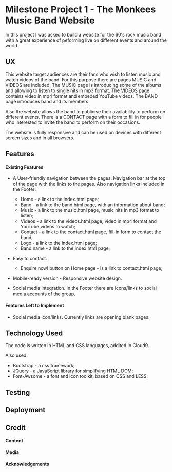# Milestone Project 1 - The Monkees Music Band Website 

In this project I was asked to build a website for the 60's rock music band with a great experience of peforming live on different events and around the world.     

## UX

This website target audiences are their fans who wish to listen music and watch videos of the band.  For this purpose there are pages MUSIC and VIDEOS are included.  The MUSIC page is introducing some of the albums and allowing to listen to single hits in mp3 format.
The VIDEOS page contains video in mp4 format and embeded YouTube videos. The BAND page introduces band and its members.

Also the website allows the band to publicise their availability to perform on different events. There is a CONTACT page with a form to fill in for people who interested to invite the band to perform on their occasions.

The website is fully responsive and can be used on devices with different screen sizes and in all browsers.


## Features

#### Existing Features

* A User-friendly navigation between the pages.
  Navigation bar at the top of the page with the links to the pages.  Also navigation links included in the Footer:  
  * Home - a link to the index.html page;
  * Band - a link to the band.html page, with an information about band;
  * Music - a link to the music.html page, music hits in mp3 format to listen;
  * Videos - a link to the videos.html page, video in mp4 format and YouTube videos to watch;
  * Contact - a link to the contact.html page, fill-in form to contact the band;
  * Logo - a link to the index.html page;
  * Band name - a link to the index.html page;
   
* Easy to contact.  
  * Enquire now! button on Home page - is a link to contact.html page; 

* Mobile-ready version - Responsive website design.
 
* Social media integration.  In the Footer there are Icons/links to social media accounts of the group. 

#### Features Left to Implement

* Social media icon/links.  Currently links are opening blank pages. 

## Technology Used

The code is written in HTML and CSS languages, addited in Cloud9.

Also used:
* Bootstrap - a css framework;  
* JQuery -  a JavaScript library for simplifying HTML DOM;  
* Font-Awsome - a font and icon toolkit, based on CSS and LESS;  

## Testing

## Deployment

## Credit

#### Content

#### Media

#### Acknowledgements

